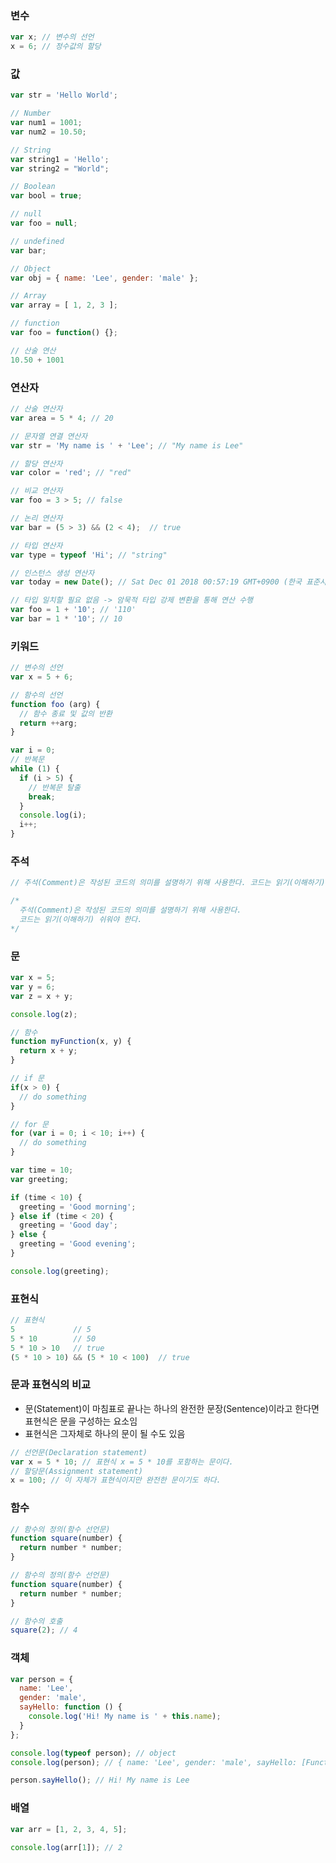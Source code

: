 ### 변수
```javascript
var x; // 변수의 선언
x = 6; // 정수값의 할당
```

### 값
```javascript
var str = 'Hello World';
```

```javascript
// Number
var num1 = 1001;
var num2 = 10.50;

// String
var string1 = 'Hello';
var string2 = "World";

// Boolean
var bool = true;

// null
var foo = null;

// undefined
var bar;

// Object
var obj = { name: 'Lee', gender: 'male' };

// Array
var array = [ 1, 2, 3 ];

// function
var foo = function() {};
```
```javascript
// 산술 연산
10.50 + 1001
```

### 연산자
```javascript
// 산술 연산자
var area = 5 * 4; // 20

// 문자열 연결 연산자
var str = 'My name is ' + 'Lee'; // "My name is Lee"

// 할당 연산자
var color = 'red'; // "red"

// 비교 연산자
var foo = 3 > 5; // false

// 논리 연산자
var bar = (5 > 3) && (2 < 4);  // true

// 타입 연산자
var type = typeof 'Hi'; // "string"

// 인스턴스 생성 연산자
var today = new Date(); // Sat Dec 01 2018 00:57:19 GMT+0900 (한국 표준시)
```
```javascript
// 타입 일치할 필요 없음 -> 암묵적 타입 강제 변환을 통해 연산 수행
var foo = 1 + '10'; // '110'
var bar = 1 * '10'; // 10
```

### 키워드
```javascript
// 변수의 선언
var x = 5 + 6;

// 함수의 선언
function foo (arg) {
  // 함수 종료 및 값의 반환
  return ++arg;
}

var i = 0;
// 반복문
while (1) {
  if (i > 5) {
    // 반복문 탈출
    break;
  }
  console.log(i);
  i++;
}
```

### 주석
```javascript
// 주석(Comment)은 작성된 코드의 의미를 설명하기 위해 사용한다. 코드는 읽기(이해하기) 쉬워야 한다.

/*
  주석(Comment)은 작성된 코드의 의미를 설명하기 위해 사용한다.
  코드는 읽기(이해하기) 쉬워야 한다.
*/
```

### 문
```javascript
var x = 5;
var y = 6;
var z = x + y;

console.log(z);
```
```javascript
// 함수
function myFunction(x, y) {
  return x + y;
}

// if 문
if(x > 0) {
  // do something
}

// for 문
for (var i = 0; i < 10; i++) {
  // do something
}
```
```javascript
var time = 10;
var greeting;

if (time < 10) {
  greeting = 'Good morning';
} else if (time < 20) {
  greeting = 'Good day';
} else {
  greeting = 'Good evening';
}

console.log(greeting);
```
### 표현식
```javascript
// 표현식
5             // 5
5 * 10        // 50
5 * 10 > 10   // true
(5 * 10 > 10) && (5 * 10 < 100)  // true
```
### 문과 표현식의 비교
- 문(Statement)이 마침표로 끝나는 하나의 완전한 문장(Sentence)이라고 한다면 표현식은 문을 구성하는 요소임 
- 표현식은 그자체로 하나의 문이 될 수도 있음
```javascript
// 선언문(Declaration statement)
var x = 5 * 10; // 표현식 x = 5 * 10를 포함하는 문이다.
// 할당문(Assignment statement)
x = 100; // 이 자체가 표현식이지만 완전한 문이기도 하다.
```
### 함수
```javascript
// 함수의 정의(함수 선언문)
function square(number) {
  return number * number;
}

// 함수의 정의(함수 선언문)
function square(number) {
  return number * number;
}

// 함수의 호출
square(2); // 4
```
### 객체
```javascript
var person = {
  name: 'Lee',
  gender: 'male',
  sayHello: function () {
    console.log('Hi! My name is ' + this.name);
  }
};

console.log(typeof person); // object
console.log(person); // { name: 'Lee', gender: 'male', sayHello: [Function: sayHello] }

person.sayHello(); // Hi! My name is Lee
```
### 배열
```javascript
var arr = [1, 2, 3, 4, 5];

console.log(arr[1]); // 2
```
